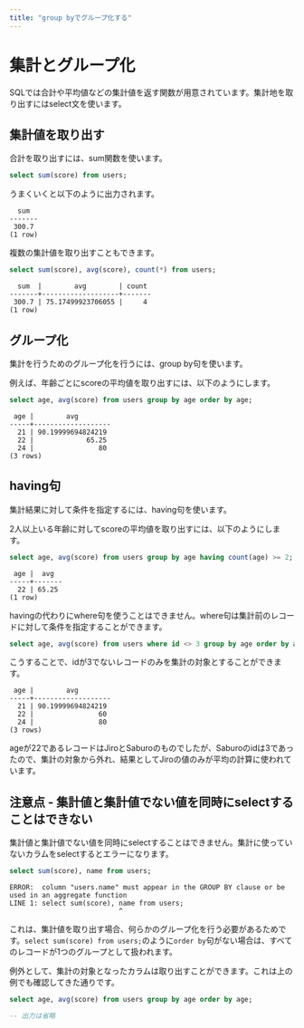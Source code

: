 ```yaml
---
title: "group byでグループ化する"
---
```


# 集計とグループ化

SQLでは合計や平均値などの集計値を返す関数が用意されています。集計地を取り出すにはselect文を使います。

## 集計値を取り出す

合計を取り出すには、sum関数を使います。

```sql
select sum(score) from users;
```

うまくいくと以下のように出力されます。

```
  sum  
-------
 300.7
(1 row)
```

複数の集計値を取り出すこともできます。

```sql
select sum(score), avg(score), count(*) from users;
```

```
  sum  |        avg        | count 
-------+-------------------+-------
 300.7 | 75.17499923706055 |     4
(1 row)
```

## グループ化

集計を行うためのグループ化を行うには、group by句を使います。

例えば、年齢ごとにscoreの平均値を取り出すには、以下のようにします。

```sql
select age, avg(score) from users group by age order by age;
```

```
 age |        avg        
-----+-------------------
  21 | 90.19999694824219
  22 |             65.25
  24 |                80
(3 rows)
```


## having句

集計結果に対して条件を指定するには、having句を使います。

2人以上いる年齢に対してscoreの平均値を取り出すには、以下のようにします。

```sql
select age, avg(score) from users group by age having count(age) >= 2;
```

```
 age |  avg  
-----+-------
  22 | 65.25
(1 row)
```

havingの代わりにwhere句を使うことはできません。where句は集計前のレコードに対して条件を指定することができます。

```sql
select age, avg(score) from users where id <> 3 group by age order by age;
```

こうすることで、idが3でないレコードのみを集計の対象とすることができます。

```
 age |        avg        
-----+-------------------
  21 | 90.19999694824219
  22 |                60
  24 |                80
(3 rows)
```

ageが22であるレコードはJiroとSaburoのものでしたが、Saburoのidは3であったので、集計の対象から外れ、結果としてJiroの値のみが平均の計算に使われています。

## 注意点 - 集計値と集計値でない値を同時にselectすることはできない
集計値と集計値でない値を同時にselectすることはできません。集計に使っていないカラムをselectするとエラーになります。

```sql
select sum(score), name from users;
```

```
ERROR:  column "users.name" must appear in the GROUP BY clause or be used in an aggregate function
LINE 1: select sum(score), name from users;
                           ^
```

これは、集計値を取り出す場合、何らかのグループ化を行う必要があるためです。`select sum(score) from users;`のように`order by`句がない場合は、すべてのレコードが1つのグループとして扱われます。

例外として、集計の対象となったカラムは取り出すことができます。これは上の例でも確認してきた通りです。

```sql
select age, avg(score) from users group by age order by age;
```

```sql
-- 出力は省略
```